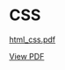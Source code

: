 # CSS

[html_css.pdf](https://github.com/DHIMANvivek/CSS/files/12061154/html_css.pdf)

[View PDF](https://github.com/DHIMANvivek/CSS/files/12061154/html_css.pdf)
